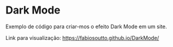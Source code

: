 # Dark Mode

Exemplo de código para criar-mos o efeito Dark Mode em um site.

Link para visualização: https://fabiosoutto.github.io/DarkMode/
